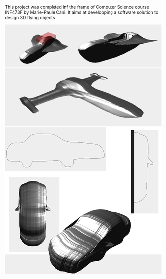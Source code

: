 This project was completed inf the frame of Computer Science course INF473F by Marie-Paule Cani.
It aims at developping a software solution to design 3D flying objects

![Alt text](Pictures/Example2.png?raw=true "Example2")
![Alt text](Pictures/Example3.png?raw=true "Example3")
![Alt text](Pictures/Example1.png?raw=true "Example1")
